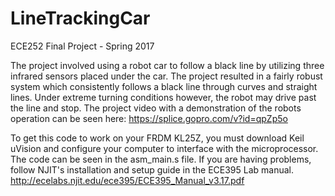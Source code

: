 # LineTrackingCar
ECE252 Final Project - Spring 2017

The project involved using a robot car to follow a black line by utilizing three infrared sensors placed under the car. The project resulted in a fairly robust system which consistently follows a black line through curves and straight lines. Under extreme turning conditions however, the robot may drive past the line and stop. The project video with a demonstration of the robots operation can be seen here:
https://splice.gopro.com/v?id=qpZp5o


To get this code to work on your FRDM KL25Z, you must download Keil uVision and configure your computer to interface with the microprocessor. The code can be seen in the asm_main.s file. If you are having problems, follow NJIT's installation and setup guide in the ECE395 Lab manual. http://ecelabs.njit.edu/ece395/ECE395_Manual_v3.17.pdf
